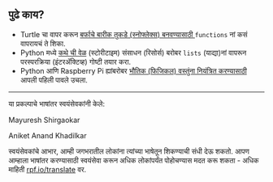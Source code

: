 ## पुढे काय?

- Turtle चा वापर करून [बर्फाचे बारीक तुकडे (स्नोफ्लेक्स) बनवण्यासाठी ](https://projects.raspberrypi.org/mr-IN/projects/turtle-snowflakes/) `functions` नां कसं वापरायचं ते शिका. 
- Python मध्ये [कथे ची वेळ](https://projects.raspberrypi.org/mr-IN/projects/storytime/) (स्टोरीटाइम) संसाधन (रिसोर्स) बरोबर `lists` (याद्या)नां वापरून परस्परक्रिया (इंटरॲक्टिव्ह) गोष्टी तयार करा. 
- Python आणि Raspberry Pi ह्यांबरोबर [भौतिक (फिजिकल) वस्तुंना नियंत्रित करण्यासाठी](https://projects.raspberrypi.org/mr-IN/projects/physical-computing) आपली पहिली पावले उचला.


***
या प्रकल्पाचे भाषांतर स्वयंसेवकांनी केले:

Mayuresh Shirgaokar

Aniket Anand Khadilkar

स्वयंसेवकांचे आभार, आम्ही जगभरातील लोकांना त्यांच्या भाषेतून शिकण्याची संधी देऊ शकतो. आपण आम्हाला भाषांतर करण्यासाठी स्वयंसेवा करून अधिक लोकांपर्यंत पोहोचण्यास मदत करू शकता - अधिक माहिती [rpf.io/translate](https://rpf.io/translate) वर.